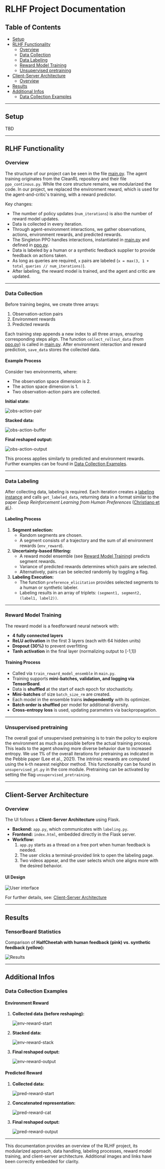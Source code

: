 # RLHF Project Documentation

## Table of Contents

- [Setup](#setup)
- [RLHF Functionality](#rlhf-functionality)
  - [Overview](#overview)
  - [Data Collection](#data-collection)
  - [Data Labeling](#data-labeling)
  - [Reward Model Training](#reward-model-training)
  - [Unsupervised pretraining](#Unsupervised-pretraining)
- [Client-Server Architecture](#client-server-architecture)
  - [Overview](#overview-1)
- [Results](#results)
- [Additional Infos](#additional-infos)
  - [Data Collection Examples](#data-collection-examples)

---

## Setup

TBD

---

## RLHF Functionality

### Overview

The structure of our project can be seen in the file [main.py](./rlhf/scripts/main.py). The agent training originates from the CleanRL repository and their file `ppo_continous.py`. While the core structure remains, we modularized the code. In our project, we replaced the environment reward, which is used for the agent-and-critic's training, with a reward predictor.

Key changes:
- The number of policy updates (`num_iterations`) is also the number of reward model updates.
- Data is collected in every iteration.
- Through agent-environment interactions, we gather observations, actions, environment rewards, and predicted rewards.
- The Singleton PPO handles interactions, instantiated in [main.py](./rlhf/scripts/main.py) and defined in [ppo.py](./rlhf.core.ppo.py).
- Data is labeled by a human or a synthetic feedback supplier to provide feedback on actions taken.
- As long as queries are required, `x` pairs are labeled (`x = max(3, 1 + total_queries // num_iterations)`).
- After labeling, the reward model is trained, and the agent and critic are updated.

---

### Data Collection

Before training begins, we create three arrays:
1. Observation-action pairs
2. Environment rewards
3. Predicted rewards

Each training step appends a new index to all three arrays, ensuring corresponding steps align. The function `collect_rollout_data` (from [ppo.py](./rlhf.core.ppo.py)) is called in [main.py](./rlhf/scripts/main.py). After environment interaction and reward prediction, `save_data` stores the collected data.

#### Example Process

Consider two environments, where:
- The observation space dimension is 2.
- The action space dimension is 1.
- Two observation-action pairs are collected.

**Initial state:**

![obs-action-pair](/readme_images/obs_action/pairs_start.png)

**Stacked data:**

![obs-action-buffer](/readme_images/obs_action/pairs_stack.png)

**Final reshaped output:**

![obs-action-output](/readme_images/obs_action/pairs_output.png)

This process applies similarly to predicted and environment rewards. Further examples can be found in [Data Collection Examples](#data-collection-examples).

---

### Data Labeling

After collecting data, labeling is required. Each iteration creates a [labeling instance](./rlhf.core.labeling.py) and calls `get_labeled_data`, returning data in a format similar to the paper *Deep Reinforcement Learning from Human Preferences* ([Christiano et al.](https://arxiv.org/pdf/1706.03741)).

#### Labeling Process
1. **Segment selection:**
   - Random segments are chosen.
   - A segment consists of a trajectory and the sum of all environment rewards (`env_reward`).
2. **Uncertainty-based filtering:**
   - A reward model ensemble (see [Reward Model Training](#reward-model-training)) predicts segment rewards.
   - Variance of predicted rewards determines which pairs are selected.
   - Alternatively, pairs can be selected randomly by toggling a flag.
3. **Labeling Execution:**
   - The function `preference_elicitation` provides selected segments to a human or synthetic labeler.
   - Labeling results in an array of triplets: `(segment1, segment2, (label1, label2))`.

---

### Reward Model Training

The reward model is a feedforward neural network with:
- **4 fully connected layers**
- **ReLU activation** in the first 3 layers (each with 64 hidden units)
- **Dropout (30%)** to prevent overfitting
- **Tanh activation** in the final layer (normalizing output to [-1,1])

#### Training Process
- Called via `train_reward_model_ensemble` in `main.py`.
- Training supports **mini-batches, validation, and logging via TensorBoard**.
- Data is **shuffled** at the start of each epoch for stochasticity.
- **Mini-batches** of size `batch_size_rm` are created.
- Each model in the ensemble trains **independently** with its optimizer.
- **Batch order is shuffled** per model for additional diversity.
- **Cross-entropy loss** is used, updating parameters via backpropagation.

---

### Unsupervised pretraining

The overall goal of unsupervised pretraining is to train the policy to explore the environment as much as possible before the actual training process. This leads to the agent showing more diverse behavior due to increased entropy. We use 1% of the overall iterations for pretraining as indicated in the Pebble paper (Lee et al., 2021). The intrinsic rewards are computed using the k-th nearest neighbor method. This functionality can be found in `unsupervised_pt.py` in the core module. Pretraining can be activated by setting the flag `unsupervised_pretraining`.

---

## Client-Server Architecture

### Overview

The UI follows a **Client-Server Architecture** using Flask.

- **Backend:** `app.py`, which communicates with `labeling.py`.
- **Frontend:** `index.html`, embedded directly in the Flask server.
- **Workflow:**
  1. `app.py` starts as a thread on a free port when human feedback is needed.
  2. The user clicks a terminal-provided link to open the labeling page.
  3. Two videos appear, and the user selects which one aligns more with the desired behavior.

#### UI Design
![User interface](/readme_images/UI.png)

For further details, see: [Client-Server Architecture](./rlhf/utils/README.md)

---

## Results

### TensorBoard Statistics

Comparison of **HalfCheetah with human feedback (pink) vs. synthetic feedback (yellow):**

![Results](/readme_images/Result.png)

---

## Additional Infos

### Data Collection Examples

#### **Environment Reward**
1. **Collected data (before reshaping):**

   ![env-reward-start](/readme_images/env_reward/env_start.png)
2. **Stacked data:**

   ![env-reward-stack](/readme_images/env_reward/env_stack.png)
3. **Final reshaped output:**

   ![env-reward-output](/readme_images/env_reward/env_output.png)

#### **Predicted Reward**
1. **Collected data:**

   ![pred-reward-start](/readme_images/pred_reward/pred_start.png)
2. **Concatenated representation:**

   ![pred-reward-cat](/readme_images/pred_reward/pred_cat.png)
3. **Final reshaped output:**

   ![pred-reward-output](/readme_images/pred_reward/pred_output.png)

---

This documentation provides an overview of the RLHF project, its modularized approach, data handling, labeling processes, reward model training, and client-server architecture. Additional images and links have been correctly embedded for clarity.

